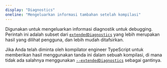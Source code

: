 ```yaml
---
display: "Diagnostics"
oneline: "Mengeluarkan informasi tambahan setelah kompilasi"
---
```


Digunakan untuk mengeluarkan informasi diagnostik untuk debugging. Perintah ini adalah subset dari [`extendedDiagnostics`](#extendedDiagnostics) yang lebih merupakan hasil yang dilihat pengguna, dan lebih mudah ditafsirkan.

Jika Anda telah diminta oleh kompilator engineer TypeScript untuk memberikan hasil menggunakan tanda ini dalam sebuah kompilasi, di mana tidak ada salahnya menggunakan [`--extendedDiagnostics`](#extendedDiagnostics) sebagai gantinya.